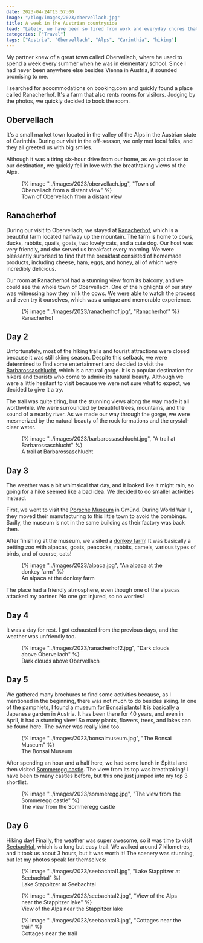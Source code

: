 ```yaml
---
date: 2023-04-24T15:57:00
image: "/blog/images/2023/obervellach.jpg"
title: A week in the Austrian countryside
lead: "Lately, we have been so tired from work and everyday chores that we decided to take a week off and spend it in the Alps."
categories: ["Travel"]
tags: ["Austria", "Obervellach", "Alps", "Carinthia", "hiking"]
---
```


My partner knew of a great town called Obervellach, where he used to spend a week every summer when he was in elementary school. Since I had never been anywhere else besides Vienna in Austria, it sounded promising to me.

I searched for accommodations on booking.com and quickly found a place called Ranacherhof. It's a farm that also rents rooms for visitors. Judging by the photos, we quickly decided to book the room.

## Obervellach
It's a small market town located in the valley of the Alps in the Austrian state of Carinthia. During our visit in the off-season, we only met local folks, and they all greeted us with big smiles.

Although it was a tiring six-hour drive from our home, as we got closer to our destination, we quickly fell in love with the breathtaking views of the Alps.

<figure>
    <picture>
        {% image "../images/2023/obervellach.jpg", "Town of Obervellach from a distant view" %}
    </picture>
    <figcaption>Town of Obervellach from a distant view</figcaption>
</figure>

## Ranacherhof
During our visit to Obervellach, we stayed at [Ranacherhof](https://www.ranacherhof.com/), which is a beautiful farm located halfway up the mountain. The farm is home to cows, ducks, rabbits, quails, goats, two lovely cats, and a cute dog. Our host was very friendly, and she served us breakfast every morning. We were pleasantly surprised to find that the breakfast consisted of homemade products, including cheese, ham, eggs, and honey, all of which were incredibly delicious.

Our room at Ranacherhof had a stunning view from its balcony, and we could see the whole town of Obervellach. One of the highlights of our stay was witnessing how they milk the cows. We were able to watch the process and even try it ourselves, which was a unique and memorable experience.

<figure>
    <picture>
        {% image "../images/2023/ranacherhof.jpg", "Ranacherhof" %}
    </picture>
    <figcaption>Ranacherhof</figcaption>
</figure>

## Day 2
Unfortunately, most of the hiking trails and tourist attractions were closed because it was still skiing season. Despite this setback, we were determined to find some entertainment and decided to visit the [Barbarossaschlucht](https://www.tourismus-muehldorf.at/sport-freizeit/wandern/barbarossaschlucht/), which is a natural gorge.
It is a popular destination for hikers and tourists who come to admire its natural beauty. Although we were a little hesitant to visit because we were not sure what to expect, we decided to give it a try.

The trail was quite tiring, but the stunning views along the way made it all worthwhile. We were surrounded by beautiful trees, mountains, and the sound of a nearby river. As we made our way through the gorge, we were mesmerized by the natural beauty of the rock formations and the crystal-clear water.

<figure>
    <picture>
        {% image "../images/2023/barbarossaschlucht.jpg", "A trail at Barbarossaschlucht" %}
    </picture>
    <figcaption>A trail at Barbarossaschlucht</figcaption>
</figure>

## Day 3
The weather was a bit whimsical that day, and it looked like it might rain, so going for a hike seemed like a bad idea. We decided to do smaller activities instead.

First, we went to visit the [Porsche Museum](http://www.auto-museum.at/) in Gmünd. During World War II, they moved their manufacturing to this little town to avoid the bombings. Sadly, the museum is not in the same building as their factory was back then.

After finishing at the museum, we visited a [donkey farm](http://www.eselpark.at/index.php/home)! It was basically a petting zoo with alpacas, goats, peacocks, rabbits, camels, various types of birds, and of course, cats!

<figure>
    <picture>
        {% image "../images/2023/alpaca.jpg", "An alpaca at the donkey farm" %}
    </picture>
    <figcaption>An alpaca at the donkey farm</figcaption>
</figure>

The place had a friendly atmosphere, even though one of the alpacas attacked my partner. No one got injured, so no worries!

## Day 4
It was a day for rest. I got exhausted from the previous days, and the weather was unfriendly too.

<figure>
    <picture>
        {% image "../images/2023/ranacherhof2.jpg", "Dark clouds above Obervellach" %}
    </picture>
    <figcaption>Dark clouds above Obervellach</figcaption>
</figure>

## Day 5
We gathered many brochures to find some activities because, as I mentioned in the beginning, there was not much to do besides skiing. In one of the pamphlets, I found a [museum for Bonsai plants](https://www.bonsai.at/)! It is basically a Japanese garden in Austria. It has been there for 40 years, and even in April, it had a stunning view! So many plants, flowers, trees, and lakes can be found here. The owner was really kind too.

<figure>
    <picture>
        {% image "../images/2023/bonsaimuseum.jpg", "The Bonsai Museum" %}
    </picture>
    <figcaption>The Bonsai Museum</figcaption>
</figure>

After spending an hour and a half here, we had some lunch in Spittal and then visited [Sommeregg castle](https://www.sommeregg.at/). The view from its top was breathtaking! I have been to many castles before, but this one just jumped into my top 3 shortlist.

<figure>
    <picture>
        {% image "../images/2023/sommeregg.jpg", "The view from the Sommeregg castle" %}
    </picture>
    <figcaption>The view from the Sommeregg castle</figcaption>
</figure>

## Day 6
Hiking day!
Finally, the weather was super awesome, so it was time to visit [Seebachtal](https://www.alltrails.com/trail/austria/carinthia/naturlehrweg-seebachtal), which is a long but easy trail.
We walked around 7 kilometres, and it took us about 3 hours, but it was worth it! The scenery was stunning, but let my photos speak for themselves:


<figure>
    <picture>
        {% image "../images/2023/seebachtal1.jpg", "Lake Stappitzer at Seebachtal" %}
    </picture>
    <figcaption>Lake Stappitzer at Seebachtal</figcaption>
</figure>

<figure>
    <picture>
        {% image "../images/2023/seebachtal2.jpg", "View of the Alps near the Stappitzer lake" %}
    </picture>
    <figcaption>View of the Alps near the Stappitzer lake</figcaption>
</figure>

<figure>
    <picture>
        {% image "../images/2023/seebachtal3.jpg", "Cottages near the trail" %}
    </picture>
    <figcaption>Cottages near the trail</figcaption>
</figure>